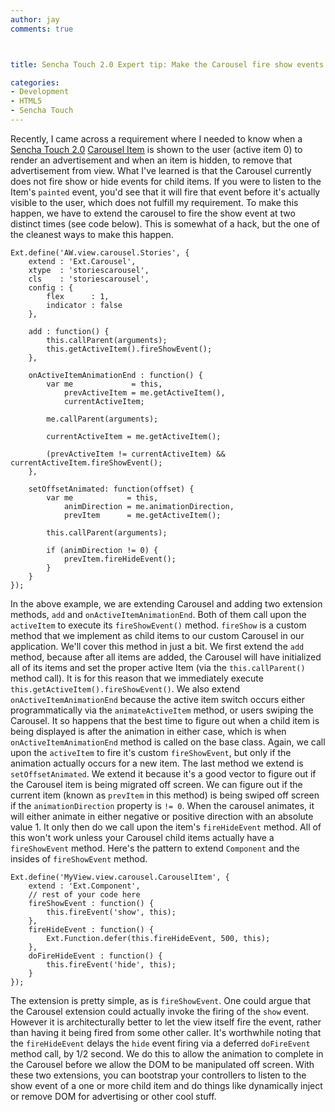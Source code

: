 ```yaml
---
author: jay
comments: true



title: Sencha Touch 2.0 Expert tip: Make the Carousel fire show events at the prope time!

categories:
- Development
- HTML5
- Sencha Touch
---
```


Recently, I came across a requirement where I needed to know when a [Sencha Touch 2.0](http://www.sencha.com/products/touch) [Carousel Item](http://docs.sencha.com/touch/2-0/#!/api/Ext.carousel.Item) is shown to the user (active item 0) to render an advertisement and when an item is hidden, to remove that advertisement from view. What I've learned is that the Carousel currently does not fire show or hide events for child items. If you were to listen to the Item's `painted` event, you'd see that it will fire that event before it's actually visible to the user, which does not fulfill my requirement. To make this happen, we have to extend the carousel to fire the show event at two distinct times (see code below). This is somewhat of a hack, but the one of the cleanest ways to make this happen.




    
    Ext.define('AW.view.carousel.Stories', {
        extend : 'Ext.Carousel',
        xtype  : 'storiescarousel',
        cls    : 'storiescarousel',
        config : {
            flex      : 1,
            indicator : false
        },
    
        add : function() {
            this.callParent(arguments);
            this.getActiveItem().fireShowEvent();
        },
    
        onActiveItemAnimationEnd : function() {
            var me             = this,
                prevActiveItem = me.getActiveItem(),
                currentActiveItem;
    
            me.callParent(arguments);
    
            currentActiveItem = me.getActiveItem();
    
            (prevActiveItem != currentActiveItem) && currentActiveItem.fireShowEvent();
        },
    
        setOffsetAnimated: function(offset) {
            var me            = this,
                animDirection = me.animationDirection,
                prevItem      = me.getActiveItem();
    
            this.callParent(arguments);
    
            if (animDirection != 0) {
                prevItem.fireHideEvent();
            }
        }
    });
    





In the above example, we are extending Carousel and adding two extension methods, `add` and `onActiveItemAnimationEnd`. Both of them call upon the `activeItem` to execute its `fireShowEvent()` method. `fireShow` is a custom method that we implement as child items to our custom Carousel in our application. We'll cover this method in just a bit. We first extend the `add` method, because after all items are added, the Carousel will have initialized all of its items and set the proper active Item (via the `this.callParent()` method call). It is for this reason that we immediately execute `this.getActiveItem().fireShowEvent()`. We also extend `onActiveItemAnimationEnd` because the active item switch occurs either programmatically via the `animateActiveItem` method, or users swiping the Carousel. It so happens that the best time to figure out when a child item is being displayed is after the animation in either case, which is when `onActiveItemAnimationEnd` method is called on the base class. Again, we call upon the `activeItem` to fire it's custom `fireShowEvent`, but only if the animation actually occurs for a new item. The last method we extend is `setOffsetAnimated`. We extend it because it's a good vector to figure out if the Carousel item is being migrated off screen. We can figure out if the current item (known as `prevItem` in this method) is being swiped off screen if the `animationDirection` property is `!= 0`. When the carousel animates, it will either animate in either negative or positive direction with an absolute value 1. It only then do we call upon the item's `fireHideEvent` method. All of this won't work unless your Carousel child items actually have a `fireShowEvent` method. Here's the pattern to extend `Component` and the insides of `fireShowEvent` method.




    
    Ext.define('MyView.view.carousel.CarouselItem', {
        extend : 'Ext.Component',
        // rest of your code here
        fireShowEvent : function() {
            this.fireEvent('show', this);
        },
        fireHideEvent : function() {
            Ext.Function.defer(this.fireHideEvent, 500, this);
        },
        doFireHideEvent : function() {
            this.fireEvent('hide', this);
        }
    });
    





The extension is pretty simple, as is `fireShowEvent`. One could argue that the Carousel extension could actually invoke the firing of the `show` event. However it is architecturally better to let the view itself fire the event, rather than having it being fired from some other caller. It's worthwhile noting that the `fireHideEvent` delays the `hide` event firing via a deferred `doFireEvent` method call, by 1/2 second. We do this to allow the animation to complete in the Carousel before we allow the DOM to be manipulated off screen. With these two extensions, you can bootstrap your controllers to listen to the show event of a one or more child item and do things like dynamically inject or remove DOM for advertising or other cool stuff.



